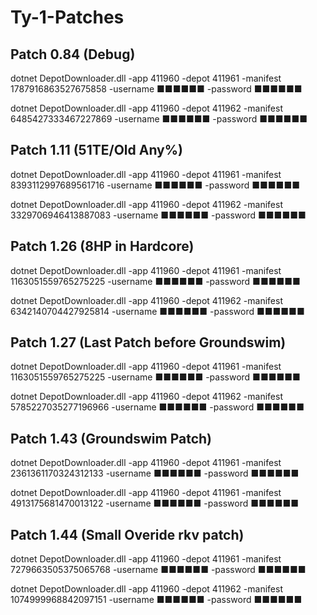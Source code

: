 # Ty-1-Patches

## Patch 0.84 (Debug)

dotnet DepotDownloader.dll -app 411960 -depot 411961 -manifest 1787916863527675858 -username ■■■■■■ -password ■■■■■■

dotnet DepotDownloader.dll -app 411960 -depot 411962 -manifest 6485427333467227869 -username ■■■■■■ -password ■■■■■■


## Patch 1.11 (51TE/Old Any%)

dotnet DepotDownloader.dll -app 411960 -depot 411961 -manifest 8393112997689561716 -username ■■■■■■ -password ■■■■■■

dotnet DepotDownloader.dll -app 411960 -depot 411962 -manifest 3329706946413887083 -username ■■■■■■ -password ■■■■■■


## Patch 1.26 (8HP in Hardcore)

dotnet DepotDownloader.dll -app 411960 -depot 411961 -manifest 1163051559765275225 -username ■■■■■■ -password ■■■■■■

dotnet DepotDownloader.dll -app 411960 -depot 411962 -manifest 6342140704427925814 -username ■■■■■■ -password ■■■■■■


## Patch 1.27 (Last Patch before Groundswim)

dotnet DepotDownloader.dll -app 411960 -depot 411961 -manifest 1163051559765275225 -username ■■■■■■ -password ■■■■■■

dotnet DepotDownloader.dll -app 411960 -depot 411962 -manifest 5785227035277196966 -username ■■■■■■ -password ■■■■■■


## Patch 1.43 (Groundswim Patch)

dotnet DepotDownloader.dll -app 411960 -depot 411961 -manifest 2361361170324312133 -username ■■■■■■ -password ■■■■■■

dotnet DepotDownloader.dll -app 411960 -depot 411961 -manifest 4913175681470013122 -username ■■■■■■ -password ■■■■■■


## Patch 1.44 (Small Overide rkv patch)

dotnet DepotDownloader.dll -app 411960 -depot 411961 -manifest 7279663505375065768 -username ■■■■■■ -password ■■■■■■

dotnet DepotDownloader.dll -app 411960 -depot 411962 -manifest 1074999968842097151 -username ■■■■■■ -password ■■■■■■
